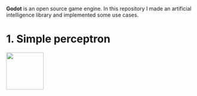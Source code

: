 **Godot** is an open source game engine. In this repository I made an artificial intelligence library and implemented some use cases.

# 1. Simple perceptron
<img src="1.%20Perceptron/preview.gif" width="100" height="100" />
